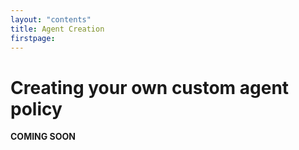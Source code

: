 ```yaml
---
layout: "contents"
title: Agent Creation
firstpage:
---
```


# Creating your own custom agent policy

**COMING SOON**
